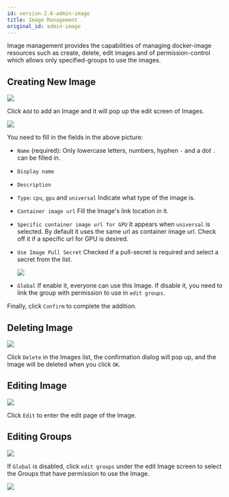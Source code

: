 ```yaml
---
id: version-2.6-admin-image
title: Image Management
original_id: admin-image
---
```



Image management provides the capabilities of managing docker-image resources such as create, delete, edit images and of permission-control which allows only specified-groups to use the images.

## Creating New Image

![](assets/image_3_v26.png)

Click `Add` to add an Image and it will pop up the edit screen of Images.

![](assets/admin_img_v26.png)

You need to fill in the fields in the above picture:

+ `Name` (required): Only lowercase letters, numbers, hyphen `-` and a dot `.` can be filled in.

+ `Display name`

+ `Description`

+ `Type`: `cpu`, `gpu` and `universal` Indicate what type of the image is.

+ `Container image url` Fill the Image's link location in it.

+ `Specific container image url for GPU` It appears when `universal` is selected. By default it uses the same url as container image url. Check off it if a specific url for GPU is desired.

+ `Use Image Pull Secret` Checked if a pull-secret is required and select a secret from the list.

   ![](assets/images_pull_secret_v26.png)

+ `Global` If enable it, everyone can use this Image. If disable it, you need to link the group with permission to use in `edit groups`.


Finally, click `Confirm` to complete the addition.

## Deleting Image

![](assets/actions.png)

Click `Delete` in the Images list, the confirmation dialog will pop up, and the Image will be deleted when you click `OK`.

## Editing Image

![](assets/actions.png)

Click `Edit` to enter the edit page of the Image.

## Editing Groups

![](assets/edit_groups.png)

If `Global` is disabled, click `edit groups` under the edit Image screen to select the Groups that have permission to use the Image.

![](assets/image_8_v26.png)
